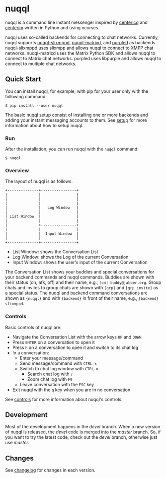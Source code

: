 # nuqql

nuqql is a command line instant messenger inspired by
[centericq](http://thekonst.net/centericq/) and
[centerim](http://www.centerim.org) written in Python and using ncurses.

nuqql uses so-called backends for connecting to chat networks. Currently, nuqql
supports [nuqql-slixmppd](https://github.com/hwipl/nuqql-slixmppd),
[nuqql-matrixd](https://github.com/hwipl/nuqql-matrixd), and
[purpled](https://github.com/hwipl/purpled) as backends. nuqql-slixmppd uses
slixmpp and allows nuqql to connect to XMPP chat networks. nuqql-matrixd uses
the Matrix Python SDK and allows nuqql to connect to Matrix chat networks.
purpled uses libpurple and allows nuqql to connect to multiple chat networks.


## Quick Start

You can install nuqql, for example, with pip for your user only with the
following command:

```console
$ pip install --user nuqql
```

The basic nuqql setup consist of installing one or more backends and adding
your instant messaging accounts to them. See [setup](doc/setup.md) for more
information about how to setup nuqql.

### Run

After the installation, you can run nuqql with the `nuqql` command:

```console
$ nuqql
```

### Overview

The layout of nuqql is as follows:

```
+--------------+----------------+
|              |                |
|              |                |
|              |                |
|              |   Log Window   |
|              |                |
| List Window  |                |
|              |                |
|              +----------------+
|              |                |
|              |  Input Window  |
|              |                |
+--------------+----------------+
```

* List Window: shows the Conversation List
* Log Window: shows the Log of the current Conversation
* Input Window: shows the user's input of the current Conversation

The Conversation List shows your buddies and special conversations for your
backend commands and nuqql commands. Buddies are shown with their status (on,
afk, off) and their name, e.g., `[on] buddy@jabber.org`. Group chats and
invites to group chats are shown with `[grp]` and `[grp_invite]` as a special
status. The nuqql and backend command conversations are shown as `{nuqql}` and
with `{backend}` in front of their name, e.g., `{backend} slixmppd`.

### Controls

Basic controls of nuqql are:

* Navigate the Conversation List with the arrow keys `UP` and `DOWN`
* Press `ENTER` on a conversation to open it
* Press `h` on a conversation to open it and switch to its chat log
* In a conversation:
  * Enter your message/command
  * Send message/command with `CTRL-x`
  * Switch to chat log window with `CTRL-o`
    * Search chat log with `/`
    * Zoom chat log with `F9`
  * Leave conversation with the `ESC` key
* Exit nuqql with the `q` key when you are in no conversation

See [controls](doc/controls.md) for more information about nuqql's controls.


## Development

Most of the development happens in the *devel* branch. When a new version of
nuqql is released, the *devel* code is merged into the *master* branch. So,
if you want to try the latest code, check out the *devel* branch, otherwise
just use *master*.


## Changes

See [changelog](CHANGELOG.md) for changes in each version.
